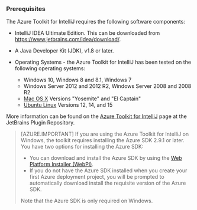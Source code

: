 ### <a name="prerequisites"></a>Prerequisites

The Azure Toolkit for IntelliJ requires the following software components:

* IntelliJ IDEA Ultimate Edition. This can be downloaded from <https://www.jetbrains.com/idea/download/>.

* A Java Developer Kit (JDK), v1.8 or later. 

* Operating Systems - the Azure Toolkit for IntelliJ has been tested on the following operating systems:
    * Windows 10, Windows 8 and 8.1, Windows 7
    * Windows Server 2012 and 2012 R2, Windows Server 2008 and 2008 R2
    * [Mac OS X](http://www.apple.com/osx) Versions "Yosemite" and "El Captain"
    * [Ubuntu Linux](http://www.ubuntu.com) Versions 12, 14, and 15

More information can be found on the [Azure Toolkit for IntelliJ](https://plugins.jetbrains.com/plugin/8053) page at the JetBrains Plugin Repository.

> [AZURE.IMPORTANT] If you are using the Azure Toolkit for IntelliJ on Windows, the toolkit requires installing the Azure SDK 2.9.1 or later. You have two options for installing the Azure SDK:
> 
> * You can download and install the Azure SDK by using the [Web Platform Installer (WebPI)](http://go.microsoft.com/fwlink/?LinkID=252838).
> * If you do not have the Azure SDK installed when you create your first Azure deployment project, you will be prompted to automatically download install the requisite version of the Azure SDK.
> 
> Note that the Azure SDK is only required on Windows.
